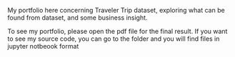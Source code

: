 My portfolio here concerning Traveler Trip dataset, exploring what can be found from dataset, and some business insight.

To see my portfolio, please open the pdf file for the final result.
If you want to see my source code, you can go to the folder and you will find files in jupyter notbeook format 
